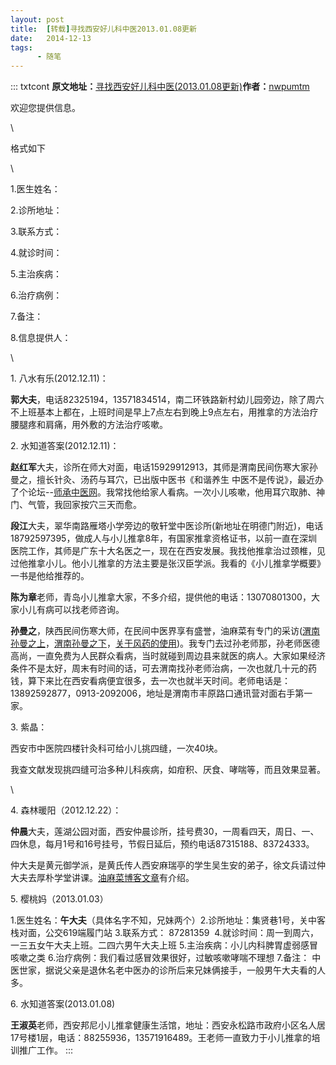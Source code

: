 ```yaml
---
layout: post
title:  [转载]寻找西安好儿科中医2013.01.08更新
date:   2014-12-13
tags:
      - 随笔
---
```

::: txtcont
**原文地址：**[寻找西安好儿科中医(2013.01.08更新)](https://blog.sina.com.cn/s/blog_54f2530d01019y5g.html "寻找西安好儿科中医(2013.01.08更新)")**作者：**[nwpumtm](https://blog.sina.com.cn/u/1425167117 "nwpumtm")

欢迎您提供信息。

\

格式如下

\

1.医生姓名：

2.诊所地址：

3.联系方式：

4.就诊时间：

5.主治疾病：

6.治疗病例：

7.备注：

8.信息提供人：

\

1\. 八水有乐(2012.12.11)：

**郭大夫**，电话82325194，13571834514，南二环铁路新村幼儿园旁边，除了周六不上班基本上都在，上班时间是早上7点左右到晚上9点左右，用推拿的方法治疗腰腿疼和肩痛，用外敷的方法治疗咳嗽。

2\. 水知道答案(2012.12.11)：

**赵红军**大夫，诊所在师大对面，电话15929912913，其师是渭南民间伤寒大家孙曼之，擅长针灸、汤药与耳穴，已出版中医书《和谐养生
中医不是传说》，最近办了个论坛\--[师承中医网](https://www.xazyw.com/forum.php)。我常找他给家人看病。一次小儿咳嗽，他用耳穴取肺、神门、气管，我回家按穴三天而愈。

**段江**大夫，翠华南路雁塔小学旁边的敬轩堂中医诊所(新地址在明德门附近)，电话18792597395，做成人与小儿推拿8年，有国家推拿资格证书，以前一直在深圳医院工作，其师是广东十大名医之一，现在在西安发展。我找他推拿治过颈椎，见过他推拿小儿。他小儿推拿的方法主要是张汉臣学派。我看的《小儿推拿学概要》一书是他给推荐的。

**陈为章**老师，青岛小儿推拿大家，不多介绍，提供他的电话：13070801300，大家小儿有病可以找老师咨询。

**孙曼之**，陕西民间伤寒大师，在民间中医界享有盛誉，油麻菜有专门的采访([渭南孙曼之上](https://user.qzone.qq.com/450496181#!app=2&via=QZ.HashRefresh&pos=1337728244)，[渭南孙曼之下](https://user.qzone.qq.com/450496181#!app=2&via=QZ.HashRefresh&pos=1338203215)，[关于风药的使用](https://user.qzone.qq.com/450496181#!app=2&via=QZ.HashRefresh&pos=1338600286))。我专门去过孙老师那，孙老师医德高尚，一直免费为人民群众看病，当时就碰到周边县来就医的病人。大家如果经济条件不是太好，周末有时间的话，可去渭南找孙老师治病，一次也就几十元的药钱，算下来比在西安看病便宜很多，去一次也就半天时间。老师电话是：13892592877，0913-2092006，地址是渭南市丰原路口通讯营对面右手第一家。

3\. 紫晶：

西安市中医院四楼针灸科可给小儿挑四缝，一次40块。

我查文献发现挑四缝可治多种儿科疾病，如疳积、厌食、哮喘等，而且效果显著。

\

4\. 森林暖阳（2012.12.22）：

**仲晨**大夫，莲湖公园对面，西安仲晨诊所，挂号费30，一周看四天，周日、一、四休息，每月1号和16号挂号，节假日延后，预约电话87315188、83724333。

仲大夫是黄元御学派，是黄氏传人西安麻瑞亭的学生吴生安的弟子，徐文兵请过仲大夫去厚朴学堂讲课。[油麻菜博客文章](https://user.qzone.qq.com/450496181#!app=2&via=QZ.HashRefresh&pos=1336699889)有介绍。

5. 樱桃妈（2013.01.03）

1.医生姓名：**午大夫**（具体名字不知，兄妹两个）2.诊所地址：集贤巷1号，关中客栈对面，公交619端履门站
3.联系方式： 87281359 
4.就诊时间：周一到周六，一三五女午大夫上班。二四六男午大夫上班
5.主治疾病：小儿内科脾胃虚弱感冒咳嗽之类
6.治疗病例：我们看过感冒效果很好，过敏咳嗽哮喘不理想 7.备注：
中医世家，据说父亲是退休名老中医办的诊所后来兄妹俩接手，一般男午大夫看的人多。

6\. 水知道答案(2013.01.08)

**王淑英**老师，西安邦尼小儿推拿健康生活馆，地址：西安永松路市政府小区名人居17号楼1层，电话：88255936，13571916489。王老师一直致力于小儿推拿的培训推广工作。
:::
